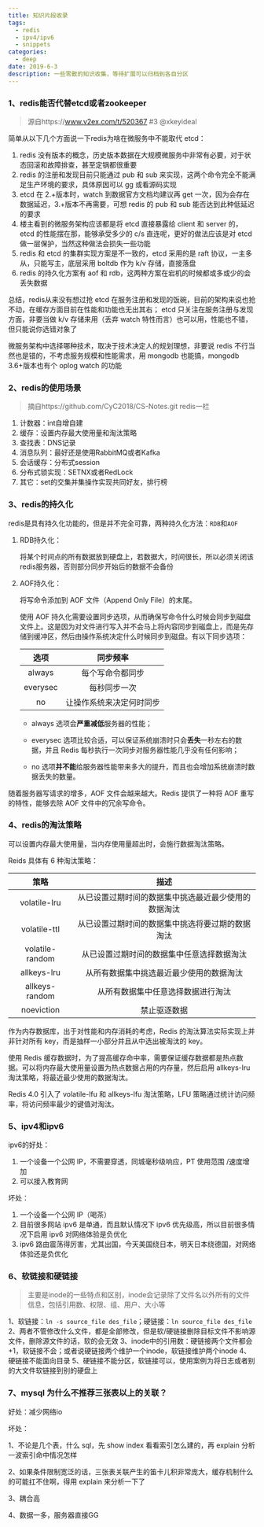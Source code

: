 ```yaml
---
title: 知识片段收录
tags:
  - redis
  - ipv4/ipv6
  - snippets
categories:
  - deep
date: 2019-6-3
description: 一些零散的知识收集，等待扩展可以归档到各自分区
---
```

### 1、redis能否代替etcd或者zookeeper

> 源自https://www.v2ex.com/t/520367 #3 @xkeyideal

简单从以下几个方面说一下redis为啥在微服务中不能取代 etcd：

1. redis 没有版本的概念，历史版本数据在大规模微服务中非常有必要，对于状态回滚和故障排查，甚至定锅都很重要
2. redis 的注册和发现目前只能通过 pub 和 sub 来实现，这两个命令完全不能满足生产环境的要求，具体原因可以 gg 或看源码实现
3. etcd 在 2.+版本时，watch 到数据官方文档均建议再 get 一次，因为会存在数据延迟，3.+版本不再需要，可想 redis 的 pub 和 sub 能否达到此种低延迟的要求
4. 楼主看到的微服务架构应该都是将 etcd 直接暴露给 client 和 server 的，etcd 的性能摆在那，能够承受多少的 c/s 直连呢，更好的做法应该是对 etcd 做一层保护，当然这种做法会损失一些功能
5. redis 和 etcd 的集群实现方案是不一致的，etcd 采用的是 raft 协议，一主多从，只能写主，底层采用 boltdb 作为 k/v 存储，直接落盘
6. redis 的持久化方案有 aof 和 rdb，这两种方案在宕机的时候都或多或少的会丢失数据

总结，redis从来没有想过抢 etcd 在服务注册和发现的饭碗，目前的架构来说也抢不动，在缓存方面目前在性能和功能也无出其右； etcd 只关注在服务注册与发现方面，非要当做 k/v 存储来用（丢弃 watch 特性而言）也可以用，性能也不错，但只能说你选错对象了

微服务架构中选择哪种技术，取决于技术决定人的规划理想，非要说 redis 不行当然也是错的，不考虑服务规模和性能需求，用 mongodb 也能搞，mongodb 3.6+版本也有个 oplog watch 的功能



### 2、redis的使用场景

> 摘自https://github.com/CyC2018/CS-Notes.git redis一栏

1. 计数器：int自增自建
2. 缓存：设置内存最大使用量和淘汰策略
3. 查找表：DNS记录
4. 消息队列：最好还是使用RabbitMQ或者Kafka
5. 会话缓存：分布式session
6. 分布式锁实现：SETNX或者RedLock
7. 其它：set的交集并集操作实现共同好友，排行榜



### 3、redis的持久化

redis是具有持久化功能的，但是并不完全可靠，两种持久化方法：`RDB`和`AOF`

1. RDB持久化：

   将某个时间点的所有数据放到硬盘上，若数据大，时间很长，所以必须关闭该redis服务器，否则部分同步开始后的数据不会备份

2. AOF持久化：

   将写命令添加到 AOF 文件（Append Only File）的末尾。

   使用 AOF 持久化需要设置同步选项，从而确保写命令什么时候会同步到磁盘文件上。这是因为对文件进行写入并不会马上将内容同步到磁盘上，而是先存储到缓冲区，然后由操作系统决定什么时候同步到磁盘。有以下同步选项：

   |   选项   |         同步频率         |
   | :------: | :----------------------: |
   |  always  |     每个写命令都同步     |
   | everysec |       每秒同步一次       |
   |    no    | 让操作系统来决定何时同步 |

   - always 选项会**严重减低**服务器的性能；

   - everysec 选项比较合适，可以保证系统崩溃时只会**丢失**一秒左右的数据，并且 Redis 每秒执行一次同步对服务器性能几乎没有任何影响；
   - no 选项**并不能**给服务器性能带来多大的提升，而且也会增加系统崩溃时数据丢失的数量。

随着服务器写请求的增多，AOF 文件会越来越大。Redis 提供了一种将 AOF 重写的特性，能够去除 AOF 文件中的冗余写命令。



### 4、redis的淘汰策略

可以设置内存最大使用量，当内存使用量超出时，会施行数据淘汰策略。

Reids 具体有 6 种淘汰策略：

|      策略       |                         描述                         |
| :-------------: | :--------------------------------------------------: |
|  volatile-lru   | 从已设置过期时间的数据集中挑选最近最少使用的数据淘汰 |
|  volatile-ttl   |   从已设置过期时间的数据集中挑选将要过期的数据淘汰   |
| volatile-random |      从已设置过期时间的数据集中任意选择数据淘汰      |
|   allkeys-lru   |       从所有数据集中挑选最近最少使用的数据淘汰       |
| allkeys-random  |          从所有数据集中任意选择数据进行淘汰          |
|   noeviction    |                     禁止驱逐数据                     |

作为内存数据库，出于对性能和内存消耗的考虑，Redis 的淘汰算法实际实现上并非针对所有 key，而是抽样一小部分并且从中选出被淘汰的 key。

使用 Redis 缓存数据时，为了提高缓存命中率，需要保证缓存数据都是热点数据。可以将内存最大使用量设置为热点数据占用的内存量，然后启用 allkeys-lru 淘汰策略，将最近最少使用的数据淘汰。

Redis 4.0 引入了 volatile-lfu 和 allkeys-lfu 淘汰策略，LFU 策略通过统计访问频率，将访问频率最少的键值对淘汰。

### 5、ipv4和ipv6

ipv6的好处：

1. 一个设备一个公网 IP，不需要穿透，同城毫秒级响应，PT 使用范围 /速度增加
2. 可以接入教育网

坏处：

1. 一个设备一个公网 IP（喝茶）
2. 目前很多网站 ipv6 是单通，而且默认情况下 ipv6 优先级高，所以目前很多情况下启用 ipv6 对网络体验是负优化
3. ipv6 路由震荡得厉害，尤其出国，今天美国绕日本，明天日本绕德国，对网络体验还是负优化

### 6、软链接和硬链接
> 主要是inode的一些特点和区别，inode会记录除了文件名以外所有的文件信息，包括引用数、权限、组、用户、大小等

1、软链接：`ln -s source_file des_file`；硬链接：`ln source_file des_file`
2、两者不管修改什么文件，都是全部修改，但是软/硬链接删除目标文件不影响源文件，删除源文件的话，软的会无效
3、inode中的引用数：硬链接两个文件都会+1，软链接不会；或者说硬链接两个维护一个inode，软链接维护两个inode
4、硬链接不能面向目录
5、硬链接不能分区，软链接可以，使用案例为将日志或者别的大文件软链接到别的硬盘上

### 7、mysql 为什么不推荐三张表以上的关联？

好处：减少网络io

坏处：

1、不论是几个表，什么 sql，先 show index 看看索引怎么建的，再 explain 分析一波索引命中情况怎样

2、如果条件限制宽泛的话，三张表关联产生的笛卡儿积非常庞大，缓存机制什么的可能扛不住啊，得用 explain 来分析一下了

3、耦合高

4、数据一多，服务器直接GG
